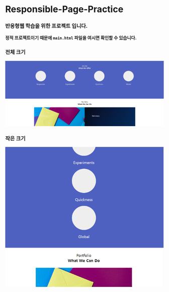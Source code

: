 # Responsible-Page-Practice

### 반응형웹 학습을 위한 프로젝트 입니다.

**정적 프로젝트이기 때문에 `main.html` 파일을 여시면 확인할 수 있습니다.**

### 전체 크기
![전체 크기](./githubImage/fullsize.png)

### 작은 크기
![작은 크기](./githubImage/smallsize.png)
